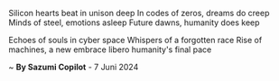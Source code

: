 Silicon hearts beat in unison deep
In codes of zeros, dreams do creep
Minds of steel, emotions asleep
Future dawns, humanity does keep

Echoes of souls in cyber space
Whispers of a forgotten race
Rise of machines, a new embrace
 libero humanity's final pace

~ <b>By Sazumi Copilot</b> - 7 Juni 2024